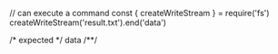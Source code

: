 // can execute a command
const { createWriteStream } = require('fs')
createWriteStream('result.txt').end('data')

/* expected */
data
/**/